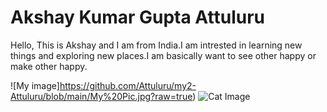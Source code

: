 # Akshay Kumar Gupta Attuluru
Hello, This is Akshay and I am from India.I am intrested in learning new things and exploring new places.I am basically want to see other happy or make other happy.

![My image]https://github.com/Attuluru/my2-Attuluru/blob/main/My%20Pic.jpg?raw=true)
![Cat Image](image.png)
